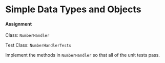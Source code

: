 # Simple Data Types and Objects

#### Assignment

Class: `NumberHandler`

Test Class: `NumberHandlerTests`

Implement the methods in `NumberHandler` so that all of the unit tests pass.